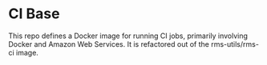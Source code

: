 # CI Base

This repo defines a Docker image for running CI jobs, primarily involving Docker and Amazon Web Services. It is refactored out of the rms-utils/rms-ci image.
